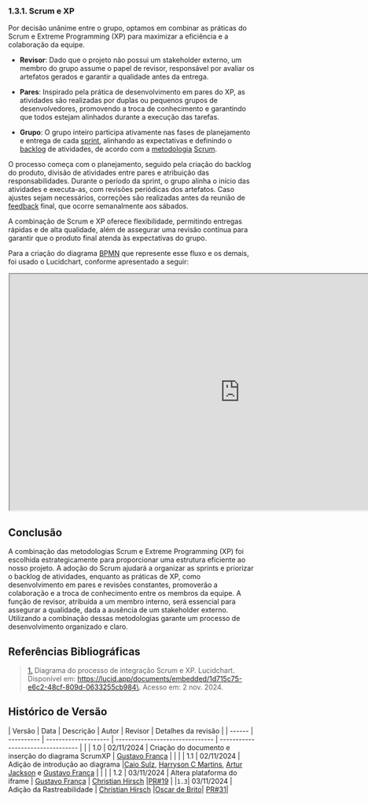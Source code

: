 ### 1.3.1. Scrum e XP

Por decisão unânime entre o grupo, optamos em combinar as práticas do Scrum e Extreme Programming (XP) para maximizar a eficiência e a colaboração da equipe.

- **Revisor**: Dado que o projeto não possui um stakeholder externo, um membro do grupo assume o papel de revisor, responsável por avaliar os artefatos gerados e garantir a qualidade antes da entrega.

- **Pares**: Inspirado pela prática de desenvolvimento em pares do XP, as atividades são realizadas por duplas ou pequenos grupos de desenvolvedores, promovendo a troca de conhecimento e garantindo que todos estejam alinhados durante a execução das tarefas.

- **Grupo**: O grupo inteiro participa ativamente nas fases de planejamento e entrega de cada [sprint](https://unbarqdsw2024-2.github.io/2024.2_G4_Esporte_Entrega_01/#/Artefatos/Glossario), alinhando as expectativas e definindo o [backlog](https://unbarqdsw2024-2.github.io/2024.2_G4_Esporte_Entrega_01/#/Artefatos/Glossario) de atividades, de acordo com a [metodologia](https://unbarqdsw2024-2.github.io/2024.2_G4_Esporte_Entrega_01/#/Artefatos/Glossario) [Scrum](https://unbarqdsw2024-2.github.io/2024.2_G4_Esporte_Entrega_01/#/Artefatos/Glossario).

O processo começa com o planejamento, seguido pela criação do backlog do produto, divisão de atividades entre pares e atribuição das responsabilidades. Durante o período da sprint, o grupo alinha o início das atividades e executa-as, com revisões periódicas dos artefatos. Caso ajustes sejam necessários, correções são realizadas antes da reunião de [feedback](https://unbarqdsw2024-2.github.io/2024.2_G4_Esporte_Entrega_01/#/Artefatos/Glossario) final, que ocorre semanalmente aos sábados.

A combinação de Scrum e XP oferece flexibilidade, permitindo entregas rápidas e de alta qualidade, além de assegurar uma revisão contínua para garantir que o produto final atenda às expectativas do grupo.

Para a criação do diagrama [BPMN](https://unbarqdsw2024-2.github.io/2024.2_G4_Esporte_Entrega_01/#/Artefatos/Glossario) que represente esse fluxo e os demais, foi usado o Lucidchart, conforme apresentado a seguir: 

<div style="min-width: 935px; min-height: 480px; background-color: #f4f4f4; border: 1px solid #efefef">
  <iframe src="https://app.mural.co/embed/cd2d0734-87be-43df-8bdc-97176dfea4c3"
          width="100%"
          height="480px"
          sandbox="allow-same-origin allow-scripts allow-modals allow-popups allow-popups-to-escape-sandbox">
  </iframe>
</div>

## Conclusão

A combinação das metodologias Scrum e Extreme Programming (XP) foi escolhida estrategicamente para proporcionar uma estrutura eficiente ao nosso projeto. 
A adoção do Scrum ajudará a organizar as sprints e priorizar o backlog de atividades, enquanto as práticas de XP, como desenvolvimento em pares e revisões constantes, promoverão a colaboração e a troca de conhecimento entre os membros da equipe. A função de revisor, atribuída a um membro interno, será essencial para assegurar a qualidade, dada a ausência de um stakeholder externo. Utilizando a combinação dessas metodologias garante um processo de desenvolvimento organizado e claro.


## <a>Referências Bibliográficas</a>

> <a id="REF1" href="#anchor_1">1.</a> Diagrama do processo de integração Scrum e XP. Lucidchart. Disponível em: <https://lucid.app/documents/embedded/1d715c75-e6c2-48cf-809d-0633255cb984\>. Acesso em: 2 nov. 2024.

## Histórico de Versão

| Versão | Data       | Descrição            | Autor                   | Revisor            |  Detalhes da revisão |
| ------ | ---------- | -------------------- | ------------------------------- | --------------------------------- | |
| 1.0    | 02/11/2024 | Criação do documento e inserção do diagrama ScrumXP | [Gustavo França](https://github.com/gustavofbs) | | |
| 1.1    | 02/11/2024 | Adição de introdução ao diagrama |[Caio Sulz](https://github.com/CaioSulz), [Harryson C Martins](https://github.com/harry-cmartin), [Artur Jackson](https://github.com/artur-jack) e [Gustavo França](https://github.com/gustavofbs) | | |
| 1.2    | 03/11/2024 | Altera plataforma do iframe | [Gustavo França](https://github.com/gutavofbs) | [Christian Hirsch](https://github.com/crstyhs) |[PR#19](https://github.com/UnBArqDsw2024-2/2024.2_G4_Esporte_Entrega_01/pull/19) | 
|`1.3`| 03/11/2024 | Adição da Rastreabilidade | [Christian Hirsch](https://github.com/crstyhs) |[Oscar de Brito](https://github.com/OscarDeBrito)| [PR#31](https://github.com/UnBArqDsw2024-2/2024.2_G4_Esporte_Entrega_01/pull/31)| 




